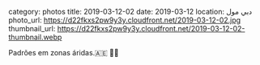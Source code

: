 category: photos 
title: 2019-03-12-02
date: 2019-03-12
location: دبي مول
photo_url: https://d22fkxs2pw9y3y.cloudfront.net/2019-03-12-02.jpg
thumbnail_url: https://d22fkxs2pw9y3y.cloudfront.net/2019-03-12-02-thumbnail.webp

Padrões em zonas áridas.🇦🇪 👟🌵       